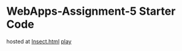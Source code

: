 # WebApps-Assignment-5 Starter Code
hosted at [Insect.html](https://44-563-web-apps-f22.github.io/44563-webapps-assignment-5-S553795/)
[play](insect.html)
